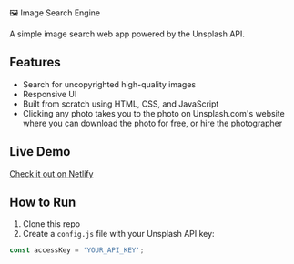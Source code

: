 🖼️ Image Search Engine

A simple image search web app powered by the Unsplash API.

## Features
- Search for uncopyrighted high-quality images
- Responsive UI
- Built from scratch using HTML, CSS, and JavaScript
- Clicking any photo takes you to the photo on Unsplash.com's website
  where you can download the photo for free, or hire the photographer

## Live Demo
[Check it out on Netlify](https://colbysimagebrowser.netlify.app/)

## How to Run
1. Clone this repo
2. Create a `config.js` file with your Unsplash API key:
```js
const accessKey = 'YOUR_API_KEY';
